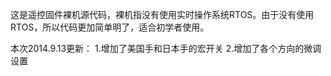 ﻿这是遥控固件裸机源代码，裸机指没有使用实时操作系统RTOS。由于没有使用RTOS，所以代码更加简单明了，适合初学者使用。

本次2014.9.13更新：
        1.增加了美国手和日本手的宏开关
	2.增加了各个方向的微调设置
